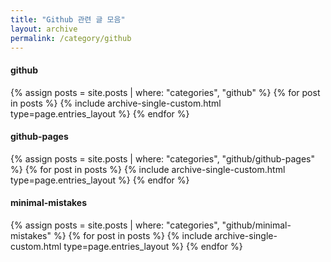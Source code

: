 ```yaml
---
title: "Github 관련 글 모음"
layout: archive
permalink: /category/github
---
```


#### github

{% assign posts = site.posts | where: "categories", "github" %}
{% for post in posts %} {% include archive-single-custom.html type=page.entries_layout %} {% endfor %}

#### github-pages

{% assign posts = site.posts | where: "categories", "github/github-pages" %}
{% for post in posts %} {% include archive-single-custom.html type=page.entries_layout %} {% endfor %}

#### minimal-mistakes

{% assign posts = site.posts | where: "categories", "github/minimal-mistakes" %}
{% for post in posts %} {% include archive-single-custom.html type=page.entries_layout %} {% endfor %}
